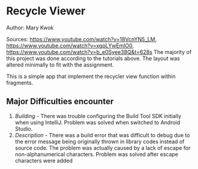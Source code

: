 # Recycle Viewer
Author: Mary Kwok

Sources: https://www.youtube.com/watch?v=18VcnYN5_LM, https://www.youtube.com/watch?v=xgpLYwEmlO0, https://www.youtube.com/watch?v=b_e0Syee38Q&t=628s
The majority of this project was done according to the tutorials above. The layout was altered minimally to fit with the assignment.
         
This is a simple app that implement the recycler view function within fragments. 

## Major Difficulties encounter
1. *Building* - There was trouble configuring the Build Tool SDK initially when using IntelliJ. Problem was solved when switched to Android Studio.
2. *Description* - There was a build error that was difficult to debug due to the error message being originally thrown in library codes instead of source code. The problem was actually caused by a lack of escape for non-alphanumerical characters. Problem was solved after escape characters were added